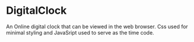 # DigitalClock
 An Online digital clock that can be viewed in the web browser.
Css used for minimal styling and JavaSript used to serve as the time code.
